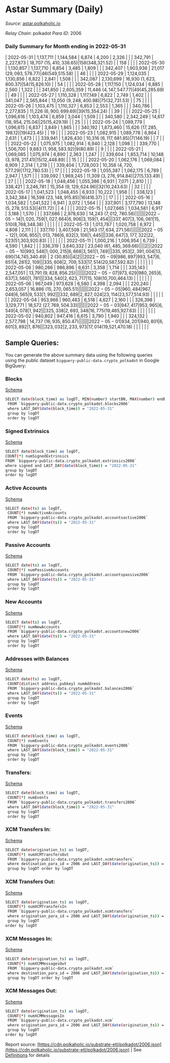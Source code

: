 # Astar Summary (Daily)

_Source_: [astar.polkaholic.io](https://astar.polkaholic.io)

*Relay Chain*: polkadot
*Para ID*: 2006



### Daily Summary for Month ending in 2022-05-31


| 2022-05-31 | 1,137,711 | 1,144,584 | 6,874 | 4,200 | 2,326 |  |  | 342,791 | 2,227,873 | 18,707 ($15,410,338.65) | 158 ($348,321.52) |   | 158 |  |  |
| 2022-05-30 | 1,130,857 | 1,137,710 | 6,854 | 3,485 | 1,809 |  |  | 342,407 | 1,903,936 | 21,017 ($29,093,578.77) | 46 ($549,515.58) |   | 46 |  |  |
| 2022-05-29 | 1,124,035 | 1,130,856 | 6,822 | 2,841 | 1,508 |  |  | 342,087 | 2,130,699 | 16,930 ($1,623,800.37) | 54 ($15,826.10) |   | 54 |  |  |
| 2022-05-28 | 1,117,150 | 1,124,034 | 6,885 | 2,560 | 1,322 |  |  | 341,850 | 2,605,359 | 11,446 ($4,147,547.77) | 49 ($45,285.69) |   | 49 |  |  |
| 2022-05-27 | 1,110,328 | 1,117,149 | 6,822 | 2,749 | 1,402 |  |  | 341,047 | 2,565,844 | 13,050 ($9,248,400.98) | 75 ($32,731.53) |   | 75 |  |  |
| 2022-05-26 | 1,103,475 | 1,110,327 | 6,853 | 2,553 | 1,365 |  |  | 340,786 | 2,277,835 | 11,226 ($6,900,699.69) | 39 ($15,354.24) |   | 39 |  |  |
| 2022-05-25 | 1,096,616 | 1,103,474 | 6,859 | 3,044 | 1,509 |  |  | 340,580 | 2,342,249 | 14,617 ($18,954,215.04) | 25 ($15,429.19) |   | 25 |  |  |
| 2022-05-24 | 1,089,779 | 1,096,615 | 6,837 | 3,849 | 1,865 |  |  | 340,192 | 1,873,460 | 15,626 ($17,285,198.12) | 19 ($423.45) |   | 19 |  |  |
| 2022-05-23 | 1,082,915 | 1,089,778 | 6,864 | 2,631 | 1,473 |  |  | 339,941 | 1,826,430 | 10,316 ($6,117,681.85) | 7 ($146.19) |   | 7 |  |  |
| 2022-05-22 | 1,075,975 | 1,082,914 | 6,940 | 2,128 | 1,098 |  |  | 339,770 | 1,506,700 | 9,683 ($1,958,583.92) | 9 ($80.89) |   | 9 |  |  |
| 2022-05-21 | 1,069,085 | 1,075,974 | 6,890 | 2,363 | 1,247 |  |  | 339,604 | 1,853,714 | 10,148 ($3,978,217.41) | 15 ($12,448.89) |   | 15 |  |  |
| 2022-05-20 | 1,062,176 | 1,069,084 | 6,909 | 2,314 | 1,219 |  |  | 339,404 | 1,728,003 | 10,358 ($4,720,577.29) | 17 ($2,780.53) |   | 17 |  |  |
| 2022-05-19 | 1,055,387 | 1,062,175 | 6,789 | 2,947 | 1,571 |  |  | 339,092 | 1,969,245 | 11,309 ($3,276,914.84) | 27 ($5,133.49) |   | 27 |  |  |
| 2022-05-18 | 1,048,456 | 1,055,386 | 6,931 | 7,071 | 2,810 |  |  | 338,421 | 3,246,781 | 15,354 ($9,129,624.96) | 32 ($10,243.63) |   | 32 |  |  |
| 2022-05-17 | 1,041,523 | 1,048,455 | 6,933 | 10,222 | 1,958 |  |  | 338,123 | 3,342,384 | 16,598 ($23,148,915.85) | 16 ($416.37) |   | 17 |  |  |
| 2022-05-16 | 1,034,582 | 1,041,522 | 6,941 | 3,072 | 1,564 |  |  | 337,901 | 3,177,790 | 13,148 ($5,278,513.53) | 4 ($11.72) |   | 4 |  |  |
| 2022-05-15 | 1,027,665 | 1,034,581 | 6,917 | 3,188 | 1,570 |  |  | 337,686 | 2,978,630 | 14,243 ($7,012,780.56) |   |   |  |  |  |
| 2022-05-14 | 1,020,759 | 1,027,664 | 6,906 | 3,159 | 1,454 |  |  | 337,407 | 3,106,061 | 15,510 ($8,768,348.38) |   |   |  |  |  |
| 2022-05-13 | 1,013,787 | 1,020,758 | 6,972 | 4,808 | 2,111 |  |  | 337,110 | 3,407,508 | 21,563 ($17,634,271.56) |   |   |  |  |  |
| 2022-05-12 | 1,006,955 | 1,013,786 | 6,832 | 3,106 | 1,445 |  |  | 336,647 | 3,177,322 | 22,523 ($51,303,920.83) |   |   |  |  |  |
| 2022-05-11 | 1,000,216 | 1,006,954 | 6,739 | 4,590 | 1,842 |  |  | 336,319 | 3,640,332 | 23,040 ($61,485,369.66) |   |   |  | 2 |  |
| 2022-05-10 | 993,548 | 1,000,215 | 6,668 | 3,561 | 1,749 |  |  | 335,953 | 2,391,004 | 13,690 ($14,745,340.49) | 2 ($30.85) |   | 4 | 2 |  |
| 2022-05-09 | 986,897 | 993,547 | 6,651 | 4,281 | 2,109 |  |  | 335,608 | 2,709,533 | 17,514 ($20,567,592.82) |   |   |  |  |  |
| 2022-05-08 | 980,266 | 986,896 | 6,631 | 3,358 | 1,714 |  |  | 335,143 | 2,547,051 | 13,791 ($9,828,856.25) |   |   |  |  |  |
| 2022-05-07 | 973,629 | 980,265 | 6,637 | 3,560 | 1,781 |  |  | 334,540 | 2,623,717 | 15,108 ($10,700,464.13) |   |   |  |  |  |
| 2022-05-06 | 967,049 | 973,628 | 6,580 | 4,398 | 2,094 |  |  | 220,240 | 2,653,057 | 16,886 ($15,270,065.51) |   |   |  |  |  |
| 2022-05-05 | 960,484 | 967,048 | 6,565 | 9,533 | 1,992 |  |  | 332,689 | 2,827,024 | 23,114 ($23,577,514.93) |   |   |  |  |  |
| 2022-05-04 | 953,966 | 960,483 | 6,518 | 4,627 | 2,160 |  |  | 326,398 | 3,129,771 | 18,572 ($27,769,504.33) |   |   |  |  |  |
| 2022-05-03 | 947,417 | 953,965 | 6,549 | 4,078 | 1,942 |  |  | 325,338 | 2,693,348 | 16,775 ($19,465,927.63) |   |   |  |  |  |
| 2022-05-02 | 940,802 | 947,416 | 6,615 | 3,790 | 1,940 |  |  | 324,132 | 2,577,798 | 14,737 ($16,935,850.47) |   |   |  |  |  |
| 2022-05-01 | 934,201 | 940,801 | 6,601 | 3,892 | 1,876 |  |  | 323,032 | 2,233,973 | 17,014 ($19,521,470.18) |   |   |  |  |  |

## Sample Queries:
You can generate the above summary data using the following queries using the public dataset `bigquery-public-data.crypto_polkadot` in Google BigQuery:


### Blocks 

[Schema](https://github.com/colorfulnotion/substrate-etl/blob/main/schema/blocks.json)

```bash
SELECT date(block_time) as logDT, MIN(number) startBN, MAX(number) endBN, COUNT(*) numBlocks 
 FROM `bigquery-public-data.crypto_polkadot.blocks2006`  
 where LAST_DAY(date(block_time)) = "2022-05-31" 
 group by logDT 
 order by logDT
```

### Signed Extrinsics 

[Schema](https://github.com/colorfulnotion/substrate-etl/blob/main/schema/extrinsics.json)

```bash
SELECT date(block_time) as logDT, 
COUNT(*) numSignedExtrinsics 
FROM `bigquery-public-data.crypto_polkadot.extrinsics2006`  
where signed and LAST_DAY(date(block_time)) = "2022-05-31" 
group by logDT 
order by logDT
```

### Active Accounts 

[Schema](https://github.com/colorfulnotion/substrate-etl/blob/main/schema/accountsactive.json)

```bash
SELECT date(ts) as logDT, 
 COUNT(*) numActiveAccounts 
 FROM `bigquery-public-data.crypto_polkadot.accountsactive2006` 
 where LAST_DAY(date(ts)) = "2022-05-31" 
 group by logDT 
 order by logDT
```

### Passive Accounts 

[Schema](https://github.com/colorfulnotion/substrate-etl/blob/main/schema/accountspassive.json)

```bash
SELECT date(ts) as logDT, 
 COUNT(*) numPassiveAccounts 
 FROM `bigquery-public-data.crypto_polkadot.accountspassive2006` 
 where LAST_DAY(date(ts)) = "2022-05-31" 
 group by logDT 
 order by logDT
```

### New Accounts 

[Schema](https://github.com/colorfulnotion/substrate-etl/blob/main/schema/accountsnew.json)

```bash
SELECT date(ts) as logDT, 
 COUNT(*) numNewAccounts 
 FROM `bigquery-public-data.crypto_polkadot.accountsnew2006` 
 where LAST_DAY(date(ts)) = "2022-05-31" 
 group by logDT
 order by logDT
```

### Addresses with Balances 

[Schema](https://github.com/colorfulnotion/substrate-etl/blob/main/schema/balances.json)

```bash
SELECT date(ts) as logDT,
 COUNT(distinct address_pubkey) numAddress 
 FROM `bigquery-public-data.crypto_polkadot.balances2006` 
 where LAST_DAY(date(ts)) = "2022-05-31" 
 group by logDT 
 order by logDT
```

### Events 

[Schema](https://github.com/colorfulnotion/substrate-etl/blob/main/schema/events.json)

```bash
SELECT date(block_time) as logDT, 
 COUNT(*) numEvents 
 FROM `bigquery-public-data.crypto_polkadot.events2006` 
 where LAST_DAY(date(block_time)) = "2022-05-31" 
 group by logDT 
 order by logDT
```

### Transfers:

[Schema](https://github.com/colorfulnotion/substrate-etl/blob/main/schema/transfers.json)

```bash
SELECT date(block_time) as logDT, 
 COUNT(*) numEvents 
 FROM `bigquery-public-data.crypto_polkadot.transfers2006` 
 where LAST_DAY(date(block_time)) = "2022-05-31" 
 group by logDT 
 order by logDT
```

### XCM Transfers In: 

[Schema](https://github.com/colorfulnotion/substrate-etl/blob/main/schema/xcmtransfers.json)

```bash
SELECT date(origination_ts) as logDT, 
 COUNT(*) numXCMTransfersOut 
 FROM `bigquery-public-data.crypto_polkadot.xcmtransfers` 
 where destination_para_id = 2006 and LAST_DAY(date(origination_ts)) = "2022-05-31" 
 group by logDT order by logDT
```

### XCM Transfers Out: 

[Schema](https://github.com/colorfulnotion/substrate-etl/blob/main/schema/xcmtransfers.json)

```bash
SELECT date(origination_ts) as logDT, 
 COUNT(*) numXCMTransfersIn 
 FROM `bigquery-public-data.crypto_polkadot.xcmtransfers` 
 where origination_para_id = 2006 and LAST_DAY(date(origination_ts)) = "2022-05-31" 
 group by logDT 
order by logDT
```

### XCM Messages In: 

[Schema](https://github.com/colorfulnotion/substrate-etl/blob/main/schema/xcm.json)

```bash
SELECT date(origination_ts) as logDT, 
 COUNT(*) numXCMMessagesOut 
 FROM `bigquery-public-data.crypto_polkadot.xcm` 
 where destination_para_id = 2006 and LAST_DAY(date(origination_ts)) = "2022-05-31" 
 group by logDT order by logDT
```

### XCM Messages Out: 

[Schema](https://github.com/colorfulnotion/substrate-etl/blob/main/schema/xcm.json)

```bash
SELECT date(origination_ts) as logDT, 
 COUNT(*) numXCMMessagesIn 
 FROM `bigquery-public-data.crypto_polkadot.xcm` 
 where origination_para_id = 2006 and LAST_DAY(date(origination_ts)) = "2022-05-31" 
 group by logDT 
order by logDT
```


Report source: [https://cdn.polkaholic.io/substrate-etl/polkadot/2006.json](https://cdn.polkaholic.io/substrate-etl/polkadot/2006.json) | See [Definitions](/DEFINITIONS.md) for details
